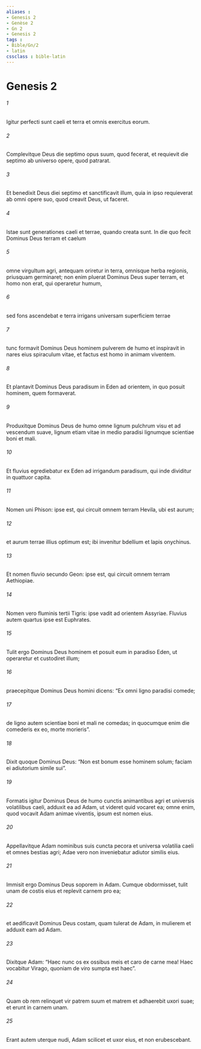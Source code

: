 ```yaml
---
aliases : 
- Genesis 2
- Genèse 2
- Gn 2
- Genesis 2
tags : 
- Bible/Gn/2
- latin
cssclass : bible-latin
---
```


# Genesis 2

###### 1
Igitur perfecti sunt caeli et terra et omnis exercitus eorum. 
###### 2
Complevitque Deus die septimo opus suum, quod fecerat, et requievit die septimo ab universo opere, quod patrarat. 
###### 3
Et benedixit Deus diei septimo et sanctificavit illum, quia in ipso requieverat ab omni opere suo, quod creavit Deus, ut faceret.
###### 4
Istae sunt generationes caeli et terrae, quando creata sunt. In die quo fecit Dominus Deus terram et caelum  
###### 5
omne virgultum agri, antequam oriretur in terra, omnisque herba regionis, priusquam germinaret; non enim pluerat Dominus Deus super terram, et homo non erat, qui operaretur humum, 
###### 6
sed fons ascendebat e terra irrigans universam superficiem terrae  
###### 7
tunc formavit Dominus Deus hominem pulverem de humo et inspiravit in nares eius spiraculum vitae, et factus est homo in animam viventem.
###### 8
Et plantavit Dominus Deus paradisum in Eden ad orientem, in quo posuit hominem, quem formaverat. 
###### 9
Produxitque Dominus Deus de humo omne lignum pulchrum visu et ad vescendum suave, lignum etiam vitae in medio paradisi lignumque scientiae boni et mali.
###### 10
Et fluvius egrediebatur ex Eden ad irrigandum paradisum, qui inde dividitur in quattuor capita. 
###### 11
Nomen uni Phison: ipse est, qui circuit omnem terram Hevila, ubi est aurum; 
###### 12
et aurum terrae illius optimum est; ibi invenitur bdellium et lapis onychinus. 
###### 13
Et nomen fluvio secundo Geon: ipse est, qui circuit omnem terram Aethiopiae. 
###### 14
Nomen vero fluminis tertii Tigris: ipse vadit ad orientem Assyriae. Fluvius autem quartus ipse est Euphrates.
###### 15
Tulit ergo Dominus Deus hominem et posuit eum in paradiso Eden, ut operaretur et custodiret illum; 
###### 16
praecepitque Dominus Deus homini dicens: “Ex omni ligno paradisi comede; 
###### 17
de ligno autem scientiae boni et mali ne comedas; in quocumque enim die comederis ex eo, morte morieris”.
###### 18
Dixit quoque Dominus Deus: “Non est bonum esse hominem solum; faciam ei adiutorium simile sui”. 
###### 19
Formatis igitur Dominus Deus de humo cunctis animantibus agri et universis volatilibus caeli, adduxit ea ad Adam, ut videret quid vocaret ea; omne enim, quod vocavit Adam animae viventis, ipsum est nomen eius. 
###### 20
Appellavitque Adam nominibus suis cuncta pecora et universa volatilia caeli et omnes bestias agri; Adae vero non inveniebatur adiutor similis eius. 
###### 21
Immisit ergo Dominus Deus soporem in Adam. Cumque obdormisset, tulit unam de costis eius et replevit carnem pro ea; 
###### 22
et aedificavit Dominus Deus costam, quam tulerat de Adam, in mulierem et adduxit eam ad Adam. 
###### 23
Dixitque Adam: “Haec nunc os ex ossibus meis et caro de carne mea! Haec vocabitur Virago, quoniam de viro sumpta est haec”.
###### 24
Quam ob rem relinquet vir patrem suum et matrem et adhaerebit uxori suae; et erunt in carnem unam. 
###### 25
Erant autem uterque nudi, Adam scilicet et uxor eius, et non erubescebant.
